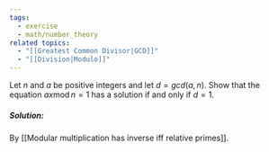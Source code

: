 ```yaml
---
tags:
  - exercise
  - math/number_theory
related topics:
  - "[[Greatest Common Divisor|GCD]]"
  - "[[Division|Modulo]]"
---
```

Let $n$ and $a$ be positive integers and let $d = gcd(a, n)$. Show that the equation $ax \operatorname{mod} n = 1$ has a solution if and only if $d = 1$.
##### Solution:
By [[Modular multiplication has inverse iff relative primes]].